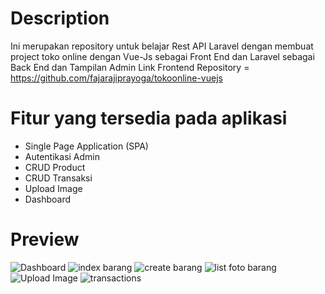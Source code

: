 # Description
Ini merupakan repository untuk belajar Rest API Laravel dengan membuat project toko online dengan Vue-Js sebagai Front End dan Laravel sebagai Back End dan Tampilan Admin
Link Frontend Repository = https://github.com/fajarajiprayoga/tokoonline-vuejs

# Fitur yang tersedia pada aplikasi
- Single Page Application (SPA)
- Autentikasi Admin
- CRUD Product
- CRUD Transaksi
- Upload Image
- Dashboard

# Preview
![Dashboard](https://user-images.githubusercontent.com/66194865/194506986-488fa4aa-5633-4c54-a5e8-d65e2b49d565.jpg)
![index barang](https://user-images.githubusercontent.com/66194865/194507009-883894f7-aaf6-45b1-9204-65222860ebc4.jpg)
![create barang](https://user-images.githubusercontent.com/66194865/194507028-afe3d95e-46fc-44e0-b7bd-703012360d8a.jpg)
![list foto barang](https://user-images.githubusercontent.com/66194865/194507047-36825986-9fbe-4630-8035-7797652d4dec.jpg)
![Upload Image](https://user-images.githubusercontent.com/66194865/194507058-2479d186-c6bd-4076-bc01-45e550d4c88c.jpg)
![transactions](https://user-images.githubusercontent.com/66194865/194507069-565d2954-ed92-4c11-a632-b774028d4c60.jpg)
